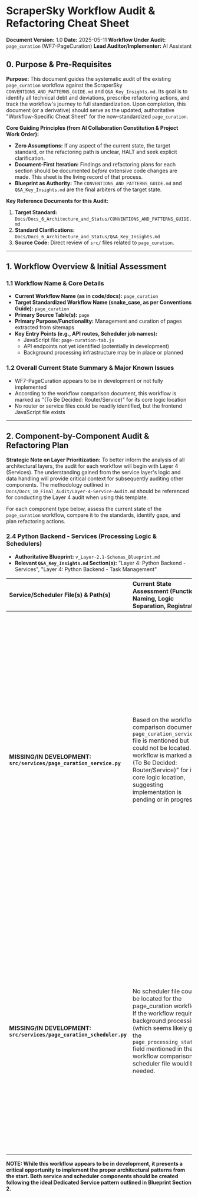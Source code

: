 # ScraperSky Workflow Audit & Refactoring Cheat Sheet

**Document Version:** 1.0
**Date:** 2025-05-11
**Workflow Under Audit:** `page_curation` (WF7-PageCuration)
**Lead Auditor/Implementer:** AI Assistant

## 0. Purpose & Pre-Requisites

**Purpose:** This document guides the systematic audit of the existing `page_curation` workflow against the ScraperSky `CONVENTIONS_AND_PATTERNS_GUIDE.md` and `Q&A_Key_Insights.md`. Its goal is to identify all technical debt and deviations, prescribe refactoring actions, and track the workflow's journey to full standardization. Upon completion, this document (or a derivative) should serve as the updated, authoritative "Workflow-Specific Cheat Sheet" for the now-standardized `page_curation`.

**Core Guiding Principles (from AI Collaboration Constitution & Project Work Order):**

- **Zero Assumptions:** If any aspect of the current state, the target standard, or the refactoring path is unclear, HALT and seek explicit clarification.
- **Document-First Iteration:** Findings and refactoring plans for each section should be documented _before_ extensive code changes are made. This sheet is the living record of that process.
- **Blueprint as Authority:** The `CONVENTIONS_AND_PATTERNS_GUIDE.md` and `Q&A_Key_Insights.md` are the final arbiters of the target state.

**Key Reference Documents for this Audit:**

1.  **Target Standard:** `Docs/Docs_6_Architecture_and_Status/CONVENTIONS_AND_PATTERNS_GUIDE.md`
2.  **Standard Clarifications:** `Docs/Docs_6_Architecture_and_Status/Q&A_Key_Insights.md`
3.  **Source Code:** Direct review of `src/` files related to `page_curation`.

---

## 1. Workflow Overview & Initial Assessment

### 1.1 Workflow Name & Core Details

- **Current Workflow Name (as in code/docs):** `page_curation`
- **Target Standardized Workflow Name (snake_case, as per Conventions Guide):** `page_curation`
- **Primary Source Table(s):** `page`
- **Primary Purpose/Functionality:** Management and curation of pages extracted from sitemaps
- **Key Entry Points (e.g., API routes, Scheduler job names):**
  - JavaScript file: `page-curation-tab.js`
  - API endpoints not yet identified (potentially in development)
  - Background processing infrastructure may be in place or planned

### 1.2 Overall Current State Summary & Major Known Issues

- WF7-PageCuration appears to be in development or not fully implemented
- According to the workflow comparison document, this workflow is marked as "(To Be Decided: Router/Service)" for its core logic location
- No router or service files could be readily identified, but the frontend JavaScript file exists

---

## 2. Component-by-Component Audit & Refactoring Plan

**Strategic Note on Layer Prioritization:** To better inform the analysis of all architectural layers, the audit for each workflow will begin with Layer 4 (Services). The understanding gained from the service layer's logic and data handling will provide critical context for subsequently auditing other components. The methodology outlined in `Docs/Docs_10_Final_Audit/Layer-4-Service-Audit.md` should be referenced for conducting the Layer 4 audit when using this template.

For each component type below, assess the current state of the `page_curation` workflow, compare it to the standards, identify gaps, and plan refactoring actions.

### 2.4 Python Backend - Services (Processing Logic & Schedulers)

- **Authoritative Blueprint:** `v_Layer-2.1-Schemas_Blueprint.md`
- **Relevant `Q&A_Key_Insights.md` Section(s):** "Layer 4: Python Backend - Services", "Layer 4: Python Backend - Task Management"

| Service/Scheduler File(s) & Path(s) | Current State Assessment (Function Naming, Logic Separation, Registration) | Standard Comparison & Gap Analysis (Deviations) | Prescribed Refactoring Actions | Verification Checklist | Status |
| :---------------------------------- | :------------------------------------------------------------------------ | :---------------------------------------------- | :----------------------------- | :--------------------- | :----- |
| **MISSING/IN DEVELOPMENT: `src/services/page_curation_service.py`** | Based on the workflow comparison document, a `page_curation_service.py` file is mentioned but could not be located. The workflow is marked as "(To Be Decided: Router/Service)" for its core logic location, suggesting implementation is pending or in progress. | **CRITICAL GAP:** Missing core service implementation file for the workflow.<br><br>This is a significant deviation from the architectural standard defined in Blueprint Section 2, which identifies the Dedicated Service pattern as the ideal implementation approach for workflow business logic.<br><br>As this workflow is still in development, it presents an opportunity to implement the proper pattern from the beginning rather than requiring refactoring later. | 1. **Critical Priority:** Create a `page_curation_service.py` file following the Dedicated Service pattern (Blueprint Section 2).<br>2. Implement methods with proper session handling (accepting session parameters rather than creating sessions).<br>3. Follow standard function naming patterns like `process_single_page_for_page_curation`.<br>4. Implement robust error handling with appropriate try-except blocks and logging.<br>5. Support the dual-status pattern with proper status field updates and transitions. | [ ] Service file created<br>[ ] Methods follow session parameter pattern<br>[ ] Function naming follows standards<br>[ ] Error handling implemented<br>[ ] Dual-status pattern supported<br>[ ] No tenant filtering included<br>[ ] ORM operations instead of raw SQL | `To Do` |
| **MISSING/IN DEVELOPMENT: `src/services/page_curation_scheduler.py`** | No scheduler file could be located for the page_curation workflow. If the workflow requires background processing (which seems likely given the `page_processing_status` field mentioned in the workflow comparison), a scheduler file would be needed. | **CRITICAL GAP:** Missing scheduler implementation for a workflow that includes a processing status field, violating the "Dedicated file per workflow" absolute rule (Blueprint Section 2.2) for workflows with background processing.<br><br>This gap prevents proper background processing of workflow items and breaks the standard architectural pattern for status-driven workflows with asynchronous processing. | 1. **Critical Priority:** Create a `page_curation_scheduler.py` file with:<br>   - A `process_page_curation_queue` function that processes records with appropriate status (e.g., "Queued")<br>   - A `setup_page_curation_scheduler` function for registration<br>   - Proper session management with `get_background_session()`<br>2. Register the scheduler in `main.py` within the application startup lifecycle.<br>3. Configure the scheduler through settings for intervals and batch sizes.<br>4. Ensure proper integration with the service layer for processing logic. | [ ] Scheduler file created<br>[ ] Uses `get_background_session()`<br>[ ] Has standard queue processing function<br>[ ] Has setup function<br>[ ] Registered in `main.py`<br>[ ] Configured through settings<br>[ ] Proper integration with service | `To Do` |

**NOTE: While this workflow appears to be in development, it presents a critical opportunity to implement the proper architectural patterns from the start. Both service and scheduler components should be created following the ideal Dedicated Service pattern outlined in Blueprint Section 2.**

<!-- STOP_FOR_REVIEW -->
